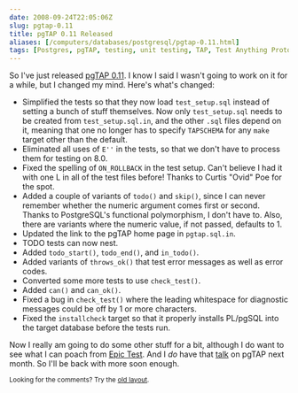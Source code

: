 ```yaml
--- 
date: 2008-09-24T22:05:06Z
slug: pgtap-0.11
title: pgTAP 0.11 Released
aliases: [/computers/databases/postgresql/pgtap-0.11.html]
tags: [Postgres, pgTAP, testing, unit testing, TAP, Test Anything Protocol]
---
```


<p>So I've just released <a href="http://pgfoundry.org/frs/?group_id=1000389" title="pgTAP downloads">pgTAP 0.11</a>. I know I said I wasn't going to work on it for a while, but I changed my mind. Here's what's changed:</p>

<ul>
  <li>Simplified the tests so that they now load <code>test_setup.sql</code> instead of
    setting a bunch of stuff themselves. Now only <code>test_setup.sql</code> needs
    to be created from <code>test_setup.sql.in</code>, and the other <code>.sql</code> files
    depend on it, meaning that one no longer has to specify <code>TAPSCHEMA</code>
    for any <code>make</code> target other than the default.</li>
  <li>Eliminated all uses of <code>E&#x0027;&#x0027;</code> in the tests, so that we don't have to
    process them for testing on 8.0.</li>
  <li>Fixed the spelling of <code>ON_ROLLBACK</code> in the test setup. Can't believe I
    had it with one L in all of the test files before! Thanks to Curtis
    "Ovid" Poe for the spot.</li>
  <li>Added a couple of variants of <code>todo()</code> and <code>skip()</code>, since I can never
    remember whether the numeric argument comes first or second. Thanks to
    PostgreSQL's functional polymorphism, I don't have to. Also, there are
    variants where the numeric value, if not passed, defaults to 1.</li>
  <li>Updated the link to the pgTAP home page in <code>pgtap.sql.in</code>.</li>
  <li>TODO tests can now nest.</li>
  <li>Added <code>todo_start()</code>, <code>todo_end()</code>, and <code>in_todo()</code>.</li>
  <li>Added variants of <code>throws_ok()</code> that test error messages as well as
    error codes.</li>
  <li>Converted some more tests to use <code>check_test()</code>.</li>
  <li>Added <code>can()</code> and <code>can_ok()</code>.</li>
  <li>Fixed a bug in <code>check_test()</code> where the leading whitespace for
    diagnostic messages could be off by 1 or more characters.</li>
  <li>Fixed the <code>installcheck</code> target so that it properly installs PL/pgSQL
    into the target database before the tests run.</li>
</ul>

<p>Now I really am going to do some other stuff for a bit, although I do want to see what I can poach from <a href="http://epictest.org/" title="Epic: More full of fail than any other testing tool">Epic Test</a>. And I <em>do</em> have that <a href="http://www.postgresqlconference.org/west08/talks/" title="PostgreSQL Conference West 2008 Talks">talk</a> on pgTAP next month. So I'll be back with more soon enough.</p>

<p class="past"><small>Looking for the comments? Try the <a rel="nofollow" href="//past.justatheory.com/computers/databases/postgresql/pgtap-0.11.html">old layout</a>.</small></p>


